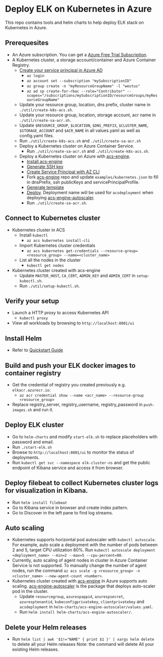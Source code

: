 # Deploy ELK on Kubernetes in Azure
This repo contains tools and helm charts to help deploy ELK stack on Kubernetes in Azure.

## Prerequesites
* An Azure subscription. You can get a [Azure Free Trial Subscription](http://https://azure.microsoft.com/en-us/offers/ms-azr-0044p/?v=17.23h).
* A Kubernetes cluster, a storage account/container and Azure Container Registry.
    * [Create your service principal in Azure AD](https://docs.microsoft.com/en-us/azure/container-service/container-service-kubernetes-service-principal)
      * `az login`
      * `az account set --subscription "mySubscriptionID"`
      * `az group create -n "myResourceGroupName" -l "westus"`
      * `az ad sp create-for-rbac --role="Contributor" --scopes="/subscriptions/mySubscriptionID/resourceGroups/myResourceGroupName"`
    * Update your resource group, location, dns prefix, cluster name in `./util/create-k8s-acs.sh`.
    * Update your resource group, location, storage account, acr name in `./util/create-sa-acr.sh`.
    * Update `$RESOURCE_GROUP`, `$LOCATION`, `$DNS_PREFIX`, `$CLUSTER_NAME`, `$STORAGE_ACCOUNT` and `$ACR_NAME` in all values.yaml as well as config.yaml files.
    * Run `./util/create-k8s-acs.sh` and `./util/create-sa-acr.sh`
    * Deploy a Kubernetes cluster on Azure Container Service.
      * Run `./util/create-sa-acr.sh` and `./util/create-k8s-acs.sh`.
    * Deploy a Kubernetes cluster on Azure with [acs-engine](https://github.com/Azure/acs-engine).
      * [Install acs-engine](https://github.com/Azure/acs-engine/blob/master/docs/acsengine.md#downloading-and-building-acs-engine)
      * [Generate SSH key](https://github.com/Azure/acs-engine/blob/master/docs/ssh.md#ssh-key-generation)
      * [Create Service Principal with AZ CLI](https://github.com/Azure/acs-engine/blob/master/docs/serviceprincipal.md)
      * Fork [acs-engine](https://github.com/Azure/acs-engine) repo and update `examples/kubernetes.json` to fill in dnsPrefix, ssh publicKeys and servicePrincipalProfile.
      * [Generate template](https://github.com/Azure/acs-engine/blob/master/docs/acsengine.md#generating-a-template)
      * [Deploy](https://github.com/Azure/acs-engine/blob/master/README.md#deployment-usage). Deployment name will be used for `acsdeployment` when deploying [acs-engine-autoscaler](https://github.com/kubernetes/charts/tree/master/stable/acs-engine-autoscaler).
      * Run `./util/create-sa-acr.sh`.

## Connect to Kubernetes cluster
* Kubernetes cluster in ACS
  * Install `kubectl`
      * `az acs kubernetes install-cli`
  * Import Kubernetes cluster credentials
      * `az acs kubernetes get-credentials --resource-group=<resource_group> --name=<cluster_name>`
  * List all the nodes in the cluster
      * `kubectl get nodes`
* Kubernetes cluster created with acs-engine
  * Update `MASTER_HOST`, `CA_CERT`, `ADMIN_KEY` and `ADMIN_CERT` in `setup-kubectl.sh`.
  * Run `./util/setup-kubectl.sh`.

## Verify your setup
* Launch a HTTP proxy to access Kubernetes API
    * `kubectl proxy`
* View all workloads by browsing to `http://localhost:8001/ui`

## Install Helm
* Refer to [Quickstart Guide](https://github.com/kubernetes/helm/blob/master/docs/quickstart.md)

## Build and push your ELK docker images to container registry
* Get the credential of registry you created previously e.g. `elkacr.azurecr.io`:
    * `az acr credential show --name <acr_name> --resource-group <resource_group>`
* Replace registry_server, registry_username, registry_password in `push-images.sh` and run it.

## Deploy ELK cluster
* Go to `helm-charts` and modify `start-elk.sh` to replace placeholders with password and email.
* Run `./start-elk.sh`
* Browse to `http://localhost:8001/ui` to monitor the status of deployments.
* Run `kubectl get svc --namespace elk-cluster-ns` and get the public endpoint of Kibana service and access it from browser.

## Deploy filebeat to collect Kubernetes cluster logs for visualization in Kibana.
* Run `helm install filebeat`
* Go to Kibana service in browser and create index pattern.
* Go to Discover in the left pane to find log streams.

## Auto scaling
* Kubernetes supports horizontal pod autoscaler with `kubectl autoscale`. For example, auto scale a deployment with the number of pods between 2 and 5, target CPU utilization 80%. Run `kubectl autoscale deployment <deployment_name> --min=2 --max=5 --cpu-percent=80`.
* Currently, auto scaling of agent nodes in cluster in Azure Container Service is not supported. To manually change the number of agent nodes, run the command `az acs scale -g <resource_group> -n <cluster_name> --new-agent-count <number>`.
* Kubernetes cluster created with [acs-engine](https://github.com/Azure/acs-engine) in Azure supports auto scaling. [acs-engine-autoscaler](https://github.com/kubernetes/charts/tree/master/stable/acs-engine-autoscaler) is the package that deploys auto-scaler pod in the cluster.
  * Update `resourcegroup`, `azurespappid`, `azurespsecret`, `azuresptenantid`, `kubeconfigprivatekey`, `clientprivatekey` and `acsdeployment` in `helm-charts/acs-engine-autoscaler/values.yaml`.
  * Run `helm install helm-charts/acs-engine-autoscaler/`.

## Delete your Helm releases
* Run `helm list | awk '$1!="NAME" { print $1 }' | xargs helm delete` to delete all your Helm releases
Note: the command will delete All your existing Helm releases.